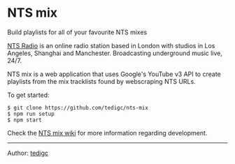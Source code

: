 # NTS mix

Build playlists for all of your favourite NTS mixes

[NTS Radio](https://www.nts.live/) is an online radio station based in London with studios in Los Angeles, Shanghai and Manchester. Broadcasting underground music live, 24/7.

NTS mix is a web application that uses Google's YouTube v3 API to create playlists from the mix tracklists found by webscraping NTS URLs.

To get started:

```
$ git clone https://github.com/tedigc/nts-mix
$ npm run setup
$ npm start
```

Check the [NTS mix wiki](https://github.com/tedigc/nts-mix/wiki) for more information regarding development.

---
Author: [tedigc](https://github.com/tedigc)

